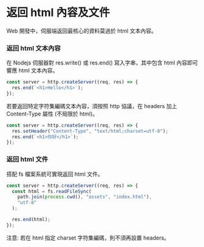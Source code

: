 # 返回 html 內容及文件

Web 開發中，伺服端返回最核心的資料莫過於 html 文本內容。

### 返回 html 文本內容

在 Nodejs 伺服器對 res.write() 或 res.end() 寫入字串，其中包含 html 內容即可響應 html 文本內容。

```js
const server = http.createServer((req, res) => {
  res.end(`<h1>Hello</h1>`);
});
```

若要返回特定字符集編碼文本內容，須按照 http 協議，在 headers 加上 Content-Type 屬性 (不局限於 html)。

```js
const server = http.createServer((req, res) => {
  res.setHeader("Content-Type", "text/html;charset=utf-8");
  res.end(`<h1>你好</h1>`);
});
```

### 返回 html 文件

搭配 fs 檔案系統可實現返回 html 文件。

```js
const server = http.createServer((req, res) => {
  const html = fs.readFileSync(
    path.join(process.cwd(), "assets", "index.html"),
    "utf-8"
  );

  res.end(html);
});
```

注意: 若在 html 指定 charset 字符集編碼，則不須再設置 headers。